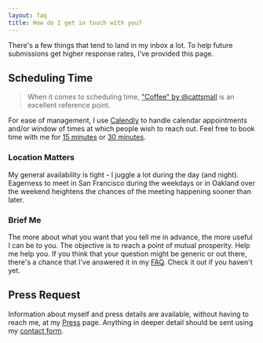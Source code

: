 ```yaml
---
layout: faq
title: How do I get in touch with you?
---
```


There's a few things that tend to land in my inbox a lot. To help future
submissions get higher response rates, I've provided this page.

## Scheduling Time
> When it comes to scheduling time, ["Coffee" by @cattsmall][1] is an excellent
> reference point.

For ease of management, I use [Calendly][3] to handle calendar appointments
and/or window of times at which people wish to reach out. Feel free to book time
with me for [15 minutes][4] or [30 minutes][5].

### Location Matters
My general availability is tight - I juggle a lot during the day (and night).
Eagerness to meet in San Francisco during the weekdays or in Oakland over the
weekend heightens the chances of the meeting happening sooner than later.

### Brief Me
The more about what you want that you tell me in advance, the more useful I can
be to you. The objective is to reach a point of mutual prosperity. Help me help
you.
If you think that your question might be generic or out there, there's a chance
that I've answered it in my [FAQ](/faq). Check it out if you haven't yet.

## Press Request
Information about myself and press details are available, without having to
reach me, at my [Press][2] page. Anything in deeper detail should be sent using
my [contact form][3].

[1]: http://cattsmall.com/coffee/
[2]: /press/
[3]: /contact/
[4]: https://calendly.com/
[5]: https://calendly.com/jackyalcine/15min
[6]: https://calendly.com/jackyalcine/30min
